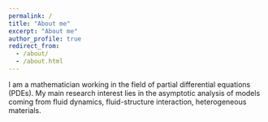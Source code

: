 ```yaml
---
permalink: /
title: "About me"
excerpt: "About me"
author_profile: true
redirect_from: 
  - /about/
  - /about.html
---
```


I am a mathematician working in the field of partial differential equations (PDEs). My main research interest lies in the asymptotic analysis of models coming from fluid dynamics, fluid-structure interaction, heterogeneous materials.     


